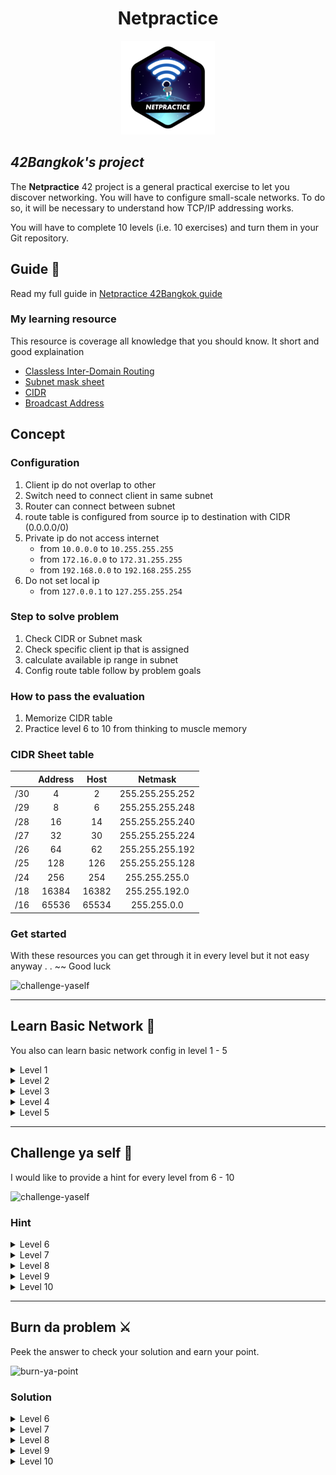 <div align=center >
    <h1>Netpractice</h1>
    <img src="https://raw.githubusercontent.com/viruskizz/viruskizz-myutils/main/badge04-netpractice.png" alt="minishell badge" />
</div>

## _42Bangkok's project_

The **Netpractice** 42 project is a general practical exercise to let you discover networking. You will have to configure small-scale networks. To do so, it will be necessary to understand how TCP/IP addressing works.

You will have to complete 10 levels (i.e. 10 exercises) and turn them in your Git
repository.


## Guide :bookmark_tabs:

Read my full guide in [Netpractice 42Bangkok guide]

### My learning resource
This resource is coverage all knowledge that you should know. It short and good explaination

- [Classless Inter-Domain Routing]
- [Subnet mask sheet]
- [CIDR]
- [Broadcast Address]

## Concept

### Configuration
1. Client ip do not overlap to other
2. Switch need to connect client in same subnet
3. Router can connect between subnet
4. route table is configured from source ip to destination with CIDR (0.0.0.0/0)
5. Private ip do not access internet
    - from `10.0.0.0` to `10.255.255.255`
    - from `172.16.0.0` to `172.31.255.255`
    - from `192.168.0.0` to `192.168.255.255`
6. Do not set local ip
    - from `127.0.0.1` to `127.255.255.254`

### Step to solve problem
1. Check CIDR or Subnet mask
2. Check specific client ip that is assigned
3. calculate available ip range in subnet
4. Config route table follow by problem goals

### How to pass the evaluation

1. Memorize CIDR table
2. Practice level 6 to 10 from thinking to muscle memory

### CIDR Sheet table

|     | Address |  Host |     Netmask     |
|-----|:-------:|:-----:|:---------------:|
| /30 |    4    |    2  | 255.255.255.252 |
| /29 |    8    |    6  | 255.255.255.248 |
| /28 |   16    |   14  | 255.255.255.240 |
| /27 |   32    |   30  | 255.255.255.224 |
| /26 |   64    |   62  | 255.255.255.192 |
| /25 |  128    |  126  | 255.255.255.128 |
| /24 |  256    |  254  | 255.255.255.0   |
| /18 |  16384  | 16382 | 255.255.192.0   |
| /16 |  65536  | 65534 | 255.255.0.0     |

### Get started

With these resources you can get through it in every level but it not easy anyway
.
.
~~ Good luck

<div style="width: 50%; min-width: 480px">
    <img src="https://raw.githubusercontent.com/viruskizz/42bangkok-netpractice/main/assets/woff-cloud-fight.gif" alt="challenge-yaself">
</div>

---

## Learn Basic Network :book:

You also can learn basic network config in level 1 - 5

<details>
<summary>Level 1</summary>

Every client need to be set as different ip address.

<img src="https://raw.githubusercontent.com/viruskizz/42bangkok-netpractice/main/assets/level1solve.png" alt="solve-level-7">
</details>

<details>
<summary>Level 2</summary>
Border ip is cannot be used because it is reserved for network transmission.

<img src="https://raw.githubusercontent.com/viruskizz/42bangkok-netpractice/main/assets/level2solve.png" alt="solve-level-2">
</details>

<details>
<summary>Level 3</summary>
Border ip is cannot be used because it is reserved for network transmission.

<img src="https://raw.githubusercontent.com/viruskizz/42bangkok-netpractice/main/assets/level3solve.png" alt="solve-level-3">
</details>

<details>
<summary>Level 4</summary>
Border ip is cannot be used because it is reserved for network transmission.

<img src="https://raw.githubusercontent.com/viruskizz/42bangkok-netpractice/main/assets/level4solve.png" alt="solve-level-4">
</details>

<details>
<summary>Level 5</summary>
Border ip is cannot be used because it is reserved for network transmission.

<img src="https://raw.githubusercontent.com/viruskizz/42bangkok-netpractice/main/assets/level5solve.png" alt="solve-level-5">
</details>

---

## Challenge ya self :game_die:

I would like to provide a hint for every level from 6 - 10

<div style="width: 50%; min-width: 480px">
    <img src="https://raw.githubusercontent.com/viruskizz/42bangkok-netpractice/main/assets/woff-sephiroth-burn.gif" alt="challenge-yaself">
</div>

### Hint 

<dl>
<details>
<summary>Level 6</summary>
<img src="https://raw.githubusercontent.com/viruskizz/42bangkok-netpractice/main/assets/level6hint.png" alt="hint-level-6">
</details>

<details>
<summary>Level 7</summary>
<img src="https://raw.githubusercontent.com/viruskizz/42bangkok-netpractice/main/assets/level7hint.png" alt="hint-level-7">
</details>

<details>
<summary>Level 8</summary>
<img src="https://raw.githubusercontent.com/viruskizz/42bangkok-netpractice/main/assets/level8hint.png" alt="hint-level-8">
</details>

<details>
<summary>Level 9</summary>
<img src="https://raw.githubusercontent.com/viruskizz/42bangkok-netpractice/main/assets/level9hint.png" alt="hint-level-9">
</details>

<details>
<summary>Level 10</summary>
<img src="https://raw.githubusercontent.com/viruskizz/42bangkok-netpractice/main/assets/level10hint.png" alt="hint-level-10">
</details>
</dl>

---

## Burn da problem :crossed_swords:

Peek the answer to check your solution and earn your point.

<div style="width: 50%; min-width: 480px">
    <img src="https://raw.githubusercontent.com/viruskizz/42bangkok-netpractice/main/assets/woff-tifa-burn.gif" alt="burn-ya-point">
</div>

### Solution

<details>
<summary>Level 6</summary>
<img src="https://raw.githubusercontent.com/viruskizz/42bangkok-netpractice/main/assets/level6solve.png" alt="solve-level-6">
</details>

<details>
<summary>Level 7</summary>
<img src="https://raw.githubusercontent.com/viruskizz/42bangkok-netpractice/main/assets/level7solve.png" alt="solve-level-7">
</details>

<details>
<summary>Level 8</summary>
<img src="https://raw.githubusercontent.com/viruskizz/42bangkok-netpractice/main/assets/level8solve.png" alt="solve-level-8">
</details>

<details>
<summary>Level 9</summary>
<img src="https://raw.githubusercontent.com/viruskizz/42bangkok-netpractice/main/assets/level9solve.png" alt="solve-level-9">
</details>

<details>
<summary>Level 10</summary>
<img src="https://raw.githubusercontent.com/viruskizz/42bangkok-netpractice/main/assets/level10solve.png" alt="solve-level-10">
</details>

<!-- Link -->
[Netpractice 42Bangkok guide]: https://docs.google.com/presentation/d/e/2PACX-1vSHNDVR-drtwoUsNS-kfkYPyMKcTXB4X2i4kHyJlbCmz9thSo0-7GWev9-wIfE3HKHIS_bv5XJn2GCP/pub?start=false&loop=false&delayms=3000
[Classless Inter-Domain Routing]: https://en.wikipedia.org/wiki/Classless_Inter-Domain_Routing
[Subnet mask sheet]: https://dnsmadeeasy.com/support/subnet
[CIDR]: https://cidr.xyz/
[Broadcast Address]: https://en.wikipedia.org/wiki/Broadcast_address